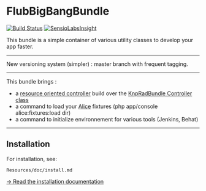FlubBigBangBundle
=================

[![Build Status](https://api.travis-ci.org/FlorianLB/FlubBigBangBundle.png?branch=master)](https://travis-ci.org/FlorianLB/FlubBigBangBundle) [![SensioLabsInsight](https://insight.sensiolabs.com/projects/16e7cea1-4baa-42f0-95fe-77fce94633bb/mini.png)](https://insight.sensiolabs.com/projects/16e7cea1-4baa-42f0-95fe-77fce94633bb)

This bundle is a simple container of various utility classes to develop your app faster.

----------

New versioning system (simpler) : master branch with frequent tagging.

----------

This bundle brings :

- a [resource oriented controller](https://github.com/FlorianLB/FlubBigBangBundle/blob/2.2/Controller/ResourceOrientedController.php) build over the [KnpRadBundle Controller class](https://github.com/KnpLabs/KnpRadBundle/blob/develop/Controller/Controller.php)
- a command to load your [Alice](https://github.com/nelmio/alice) fixtures (php app/console alice:fixtures:load dir)
- a command to initialize environnement for various tools (Jenkins, Behat)

----------


Installation
------------

For installation, see:

    Resources/doc/install.md

[&rarr; Read the
installation documentation](Resources/doc/install.md)